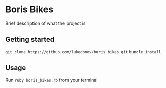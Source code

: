 # Boris Bikes

Brief description of what the project is

## Getting started

`git clone https://github.com/lukedonov/boris_bikes.git`
`bundle install`

## Usage

Run `ruby boris_bikes.rb` from your terminal

<!-- 
## Running tests

`test_command` (e.g. `rspec`) -->
